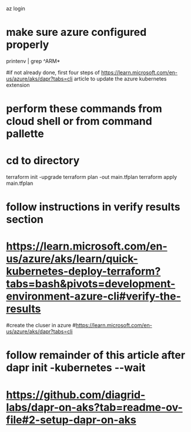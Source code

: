 az login

# make sure azure configured properly
printenv | grep ^ARM*

#if not already done, first four steps of https://learn.microsoft.com/en-us/azure/aks/dapr?tabs=cli article to update the azure kubernetes extension


# perform these commands from cloud shell or from command pallette
# cd to directory
terraform init -upgrade
terraform plan -out main.tfplan
terraform apply main.tfplan

# follow instructions in verify results section
# https://learn.microsoft.com/en-us/azure/aks/learn/quick-kubernetes-deploy-terraform?tabs=bash&pivots=development-environment-azure-cli#verify-the-results

#create the cluser in azure
#https://learn.microsoft.com/en-us/azure/aks/dapr?tabs=cli



# follow remainder of this article after dapr init -kubernetes --wait
# https://github.com/diagrid-labs/dapr-on-aks?tab=readme-ov-file#2-setup-dapr-on-aks
